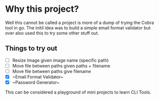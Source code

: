 # Why this project?

Well this cannot be called a project is more of a dump of trying the Cobra tool in go.
The initil idea was to build a simple email format validator but over also used this to try some other stuff out.

## Things to try out

- [ ] Resize Image given image name (specific path)
- [ ] Move file between paths given paths + filename
- [ ] Move file between paths give filename
- [x] ~Email Format Validator~
- [x] ~Password Generator~

This can be considered a playground of mini projects to learn CLI Tools.
